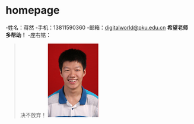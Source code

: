 # homepage
-姓名：蒋然
-手机：13811590360
-邮箱：digitalworld@pku.edu.cn
**希望老师多帮助！**
-座右铭：
>决不放弃！
![image](https://github.com/jrdigimon/homepage/blob/master/jr.png)
